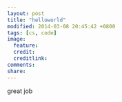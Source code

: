 ```yaml
---
layout: post
title: "helloworld"
modified: 2014-03-08 20:45:42 +0800
tags: [cs, code]
image:
  feature: 
  credit: 
  creditlink: 
comments: 
share: 
---
```


great job
